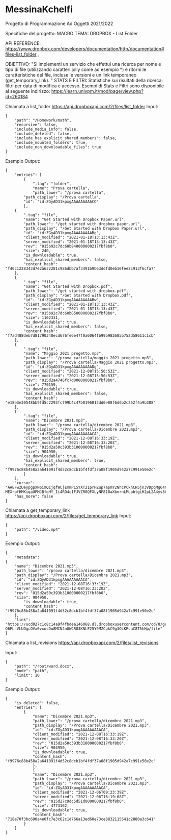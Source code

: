 # MessinaKchelfi
Progetto di Programmazione Ad Oggetti 2021/2022

Specifiche del progetto:
MACRO TEMA:
DROPBOX - List Folder

API REFERENCE: https://www.dropbox.com/developers/documentation/http/documentation#files-list_folder ,

OBIETTIVO:
"Si implementi un servizio che effettui una ricerca per nome e tipo di file (utilizzando caratteri jolly come ad esempio *) e ritorni le caratteristiche del file, incluse le versioni e un link temporaneo (get_temporary_link). "
STATS E FILTRI:
Statistiche sui risultati della ricerca; filtri per data di modifica e accesso.
Esempi di Stats e Filtri sono disponibile al seguente indirizzo: https://learn.univpm.it/mod/page/view.php?id=260184 

Chiamata a list_folder
https://api.dropboxapi.com/2/files/list_folder
Input:
	
	{
	    "path": "/Homework/math",
	    "recursive": false,
	    "include_media_info": false,
	    "include_deleted": false,
	    "include_has_explicit_shared_members": false,
	    "include_mounted_folders": true,
	    "include_non_downloadable_files": true
	}

Esempio Output:
	
	{
    	"entries": [
	        {
        		".tag": "folder",
        		"name": "Prova cartella",
	        	"path_lower": "/prova cartella",
			"path_display": "/Prova cartella",
			"id": "id:ZGyAD31kpxgAAAAAAAAACQ"
	        },
		{
			".tag": "file",
			"name": "Get Started with Dropbox Paper.url",
			"path_lower": "/get started with dropbox paper.url",
			"path_display": "/Get Started with Dropbox Paper.url",
			"id": "id:ZGyAD31kpxgAAAAAAAAABg",
			"client_modified": "2021-01-18T13:13:43Z",
			"server_modified": "2021-01-18T13:13:43Z",
			"rev": "015b92c7dc60b840000000217fbf8b0",
			"size": 240,
			"is_downloadable": true,
			"has_explicit_shared_members": false,
			"content_hash": "f40c1228343d7e2a632281c986dbb7af3491b9b63ddfd0eb10fee2c913f6cfa7"
		},
		{
			".tag": "file",
			"name": "Get Started with Dropbox.pdf",
			"path_lower": "/get started with dropbox.pdf",
			"path_display": "/Get Started with Dropbox.pdf",
			"id": "id:ZGyAD31kpxgAAAAAAAAABw",
			"client_modified": "2021-01-18T13:13:43Z",
			"server_modified": "2021-01-18T13:13:43Z",
			"rev": "015b92c7dc60b850000000217fbf8b0",
			"size": 1102331,
			"is_downloadable": true,
			"has_explicit_shared_members": false,
			"content_hash": "f7ad488deb7d81790340ecd676fe6e47f0a6064fb99b982685b752d58611c1cb"
		},
		{
			".tag": "file",
			"name": "Maggio 2021 progetto.mp3",
			"path_lower": "/prova cartella/maggio 2021 progetto.mp3",
			"path_display": "/Prova cartella/Maggio 2021 progetto.mp3",
			"id": "id:ZGyAD31kpxgAAAAAAAAADg",
			"client_modified": "2021-12-08T15:50:53Z",
			"server_modified": "2021-12-08T15:50:53Z",
			"rev": "015d2a4746fc7d00000000217fbf8b0",
			"size": 770159,
			"is_downloadable": true,
			"has_explicit_shared_members": false,
			"content_hash": "e18e3e30548bb9fd5c2293fc799b4c47b0196812dd6e88f6d6b2c252f4a9b388"
		},
		{
			".tag": "file",
			"name": "Dicembre 2021.mp3",
			"path_lower": "/prova cartella/dicembre 2021.mp3",
			"path_display": "/Prova cartella/Dicembre 2021.mp3",
			"id": "id:ZGyAD31kpxgAAAAAAAAACA",
			"client_modified": "2021-12-08T16:33:19Z",
			"server_modified": "2021-12-08T16:33:20Z",
			"rev": "015d2a50c393b310000000217fbf8b0",
			"size": 904950,
			"is_downloadable": true,
			"has_explicit_shared_members": true,
			"content_hash": "f9976c88b458a2a641091f4d52c8dcb1bf4fdf37a08f1905d942a7c991e50e2c"
        	}
    	],
    	"cursor": "AAEFwZUeypgpXN6imQ1jqfWCjEmmPLSYXT21prHZup7apmY2NhcPCkhCH5jn3VDpqMg64Xwq8bO9l6LqXkuXEIreMxX0qpuFIZjL7sU5v99mkyc-MEXrpfHMKiqaUPMJBfqHY_Ii4RD4c1FJVZR0QFXLyNF818aXbnrnLMLpbtgLH2pL2A4ys8AdnYn_4QlkKyU",
    	"has_more": false
	}
  
Chiamata a get_temporary_link
https://api.dropboxapi.com/2/files/get_temporary_link
Input:
	
	{
	    "path": "/video.mp4"
	}

Esempio Output:
  	
	{
    	"metadata":
	{
		"name": "Dicembre 2021.mp3",
		"path_lower": "/prova cartella/dicembre 2021.mp3",
		"path_display": "/Prova cartella/Dicembre 2021.mp3",
		"id": "id:ZGyAD31kpxgAAAAAAAAACA",
		"client_modified": "2021-12-08T16:33:19Z",
		"server_modified": "2021-12-08T16:33:20Z",
		"rev": "015d2a50c393b310000000217fbf8b0",
		"size": 904950,
        	"is_downloadable": true,
        	"content_hash": "f9976c88b458a2a641091f4d52c8dcb1bf4fdf37a08f1905d942a7c991e50e2c"
    	},
    	"link": "https://ucd027c1c8c14a9f4fbdea146068.dl.dropboxusercontent.com/cd/0/get/Bbl7XX8sF7JTEXwzehCpQJk47JMVd7mmMyPhTTYHHcp7epiDL0zvsF5SAGrddtrVL8U4c0mVgCPulj6GtOWu73Tf-O6FL-VLUOgcOVx0vxusDu8MCN2nUWCR83KNLF25Y9MZCpkC9g3OLKPcuC8T5hHp/file"
	}
  
Chiamata a list_revisions
https://api.dropboxapi.com/2/files/list_revisions

Input:

	{
		"path": "/root/word.docx",
		"mode": "path",
		"limit": 10
  	}

Esempio Output:
	
	{
		"is_deleted": false,
		"entries": [
			{
				"name": "Dicembre 2021.mp3",
				"path_lower": "/prova cartella/dicembre 2021.mp3",
				"path_display": "/Prova cartella/Dicembre 2021.mp3",
				"id": "id:ZGyAD31kpxgAAAAAAAAACA",
				"client_modified": "2021-12-08T16:33:19Z",
				"server_modified": "2021-12-08T16:33:20Z",
				"rev": "015d2a50c393b310000000217fbf8b0",
				"size": 904950,
				"is_downloadable": true,
				"content_hash": "f9976c88b458a2a641091f4d52c8dcb1bf4fdf37a08f1905d942a7c991e50e2c"
	        	},
        		{
				"name": "Dicembre 2021.mp3",
				"path_lower": "/prova cartella/dicembre 2021.mp3",
				"path_display": "/Prova cartella/Dicembre 2021.mp3",
				"id": "id:ZGyAD31kpxgAAAAAAAAACA",
				"client_modified": "2021-12-06T09:23:39Z",
				"server_modified": "2021-12-06T16:19:08Z",
				"rev": "015d27c9dc5d51d0000000217fbf8b0",
				"size": 4773162,
				"is_downloadable": true,
				"content_hash": "718e70f3bc690a4e0fc7e3c62c1d766a13ed60e73ce8832115541c2880a3c641"
			}
		]
	}
